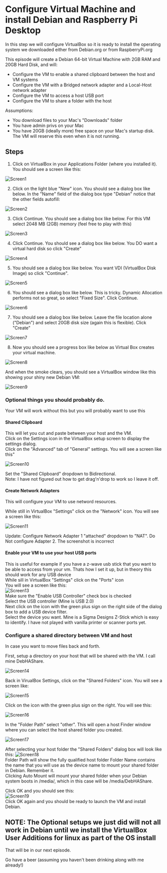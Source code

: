 # Configure Virtual Machine and install Debian and Raspberry Pi Desktop

In this step we will configure VirtualBox so it is ready to install the operating system we downloaded either from Debian.org or from RaspberryPi.org

This episode will create a Debian 64-bit Virtual Machine with 2GB RAM and 20GB Hard Disk, and will:  
* Configure the VM to enable a shared clipboard between the host and VM systems  
* Configure the VM with a Bridged network adapter and a Local-Host network adapter  
* Configure the VM to access a host USB port  
* Configure the VM to share a folder with the host  

Assumptions:
* You download files to your Mac's "Downloads" folder
* You have admin privs on your Mac
* You have 20GB (ideally more) free space on your Mac's startup disk. The VM will reserve this even when it is not running.

## Steps

1.  Click on VirtualBox in your Applications Folder (where you installed it).  You should see a screen like this:

![Screen1](https://user-images.githubusercontent.com/26580126/33408691-d8fb3ee8-d545-11e7-8652-a250ed17de8e.png)

2.  Click on the light blue "New" icon. You should see a dialog box like below.  In the "Name" field of the dialog box type "Debian" notice that the other fields autofill:

![Screen2](https://user-images.githubusercontent.com/26580126/33408794-45e7cb52-d546-11e7-844e-4324459d5e4f.png)

3. Click Continue.  You should see a dialog box like below.  For this VM select 2048 MB (2GB) memory (feel free to play with this)

![Screen3](https://user-images.githubusercontent.com/26580126/33408842-8d4669b8-d546-11e7-9096-976a9bb4524b.png)

4. Click Continue.  You should see a dialog box like below.  You DO want a virtual hard disk so click "Create"

![Screen4](https://user-images.githubusercontent.com/26580126/33408888-c7e8d1be-d546-11e7-9dc6-063301e277e8.png)

5. You should see a dialog box like below.  You want VDI (VirtualBox Disk Image) so click "Continue".

![Screen5](https://user-images.githubusercontent.com/26580126/33408923-f28eccf2-d546-11e7-99bc-0710ef7d1891.png)

6. You should see a dialog box like below.  This is tricky.  Dynamic Allocation performs not so great, so select "Fixed Size".  Click 
Continue.

![Screen6](https://user-images.githubusercontent.com/26580126/33408970-18bdabdc-d547-11e7-9238-daff6fabbe24.png)

7. You should see a dialog box like below.  Leave the file location alone ("Debian") and select 20GB disk size (again this is flexible).  Click "Create"

![Screen7](https://user-images.githubusercontent.com/26580126/33409018-51d6b378-d547-11e7-8205-3124820a304f.png)

8. Now you should see a progress box like below as Virtual Box creates your virtual machine.

![Screen8](https://user-images.githubusercontent.com/26580126/33409062-77528460-d547-11e7-88ed-ecfe5a54a94a.png)

And when the smoke clears, you should see a VirtualBox window like this showing your shiny new Debian VM:

![Screen9](https://user-images.githubusercontent.com/26580126/33409179-00bd6cce-d548-11e7-8f31-8fa99f4ef14a.png)

### Optional things you should probably do.  
Your VM will work without this but you will probably want to use this

#### Shared Clipboard
This will let you cut and paste between your host and the VM.  
Click on the Settings icon in the VirtualBox setup screen to display the settings dialog.  
Click on the "Advanced" tab of "General" settings.  You will see a screen like this"

![Screen10](https://user-images.githubusercontent.com/26580126/34023026-b5f14f9c-e110-11e7-9fd4-6c5252b0354b.png)

Set the "Shared Clipboard" dropdown to Bidirectional.  
Note:  I have not figured out how to get drag'n'drop to work so I leave it off.

#### Create Network Adapters  
This will configure your VM to use netword resources.

While still in VirtualBox "Settings"  click on the "Network" icon.  You will see a screen like this:

![Screen11](https://user-images.githubusercontent.com/26580126/34023046-c7f9ea6e-e110-11e7-9201-8ad2645511de.png)

Update:  Configure Network Adapter 1 "attached" dropdown to "NAT".  Do Not configure Adapter 2.  The screenshot is incorrect

#### Enable your VM to use your host USB ports  
This is useful for example if you have a z-wave usb stick that you want to be able to access from your vm.  Thats how I set it up, but in theory this should work for any USB device  
While sill in VirtualBox "Settings" click on the "Ports" icon  
You will see a screen like this:  
![Screen13](https://user-images.githubusercontent.com/26580126/34023081-edfb4fdc-e110-11e7-9147-edfef4800e16.png)  
Make sure the "Enable USB Controller" check box is checked  
Select the USB controller (Mine is USB 2.0)  
Next click on the icon with the green plus sign on the right side of the dialog box to add a USB device filter.  
Select the device you want.  Mine is a Sigma Designs Z-Stick which is easy to identify.  I have not played with vanilla printer or scanner ports yet.

### Configure a shared directory between VM and host  
In case you want to move files back and forth.

First, setup a directory on your host that will be shared with the VM.  I call mine DebHAShare.

![Screen14](https://user-images.githubusercontent.com/26580126/34024302-5704f09a-e117-11e7-8000-7edad4b4245b.png)

Back in VirualBox Settings, click on the "Shared Folders" icon.  You will see a screen like:

![Screen15](https://user-images.githubusercontent.com/26580126/34024560-d3c94a1c-e118-11e7-96a1-f749d29fd0fa.png)  

Click on the icon with the green plus sign on the right.  You will see this:

![Screen16](https://user-images.githubusercontent.com/26580126/34024572-f0e32f6e-e118-11e7-9964-67d417768f48.png)  

In the "Folder Path" select "other".  This will open a host Finder window where you can select the host shared folder you created.

![Screen17](https://user-images.githubusercontent.com/26580126/34024716-b3dd7006-e119-11e7-9271-2325baf6c86d.png)  

After selecting your host folder the "Shared Folders" dialog box will look like this:
![Screen18](https://user-images.githubusercontent.com/26580126/34024640-4e2b1416-e119-11e7-9e61-321eca4c429a.png)  
Folder Path will show the fully qualified host folder
Folder Name contains the name that you will use as the device name to mount your shared folder in Debian.  Remember it.  
Clicking Auto Mount will mount your shared folder when your Debian system boots in /media/<FolderName>, which in this case will be /media/DebHAShare.  

Click OK and you should see this:  
![Screen19](https://user-images.githubusercontent.com/26580126/34024659-6b28c6d0-e119-11e7-82e5-f192a79858b0.png)  
Click OK again and you should be ready to launch the VM and install Debian.  

## NOTE:  The Optional setups we just did will not all work in Debian until we install the VirtualBox User Additions for linux as part of the OS install

That will be in our next episode.

Go have a beer (assuming you haven't been drinking along with me already!)

